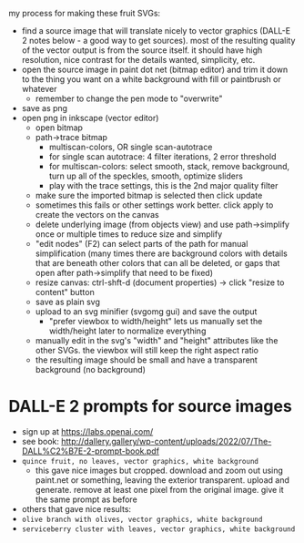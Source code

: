 my process for making these fruit SVGs:

- find a source image that will translate nicely to vector graphics (DALL-E 2 notes below - a good way to get sources). most of the resulting quality of the vector output is from the source itself. it should have high resolution, nice contrast for the details wanted, simplicity, etc.
- open the source image in paint dot net (bitmap editor) and trim it down to the thing you want on a white background with fill or paintbrush or whatever
  - remember to change the pen mode to "overwrite"
- save as png
- open png in inkscape (vector editor)
  - open bitmap
  - path->trace bitmap
    - multiscan-colors, OR single scan-autotrace
    - for single scan autotrace: 4 filter iterations, 2 error threshold
    - for multiscan-colors: select smooth, stack, remove background, turn up all of the speckles, smooth, optimize sliders
    - play with the trace settings, this is the 2nd major quality filter
  - make sure the imported bitmap is selected then click update
  - sometimes this fails or other settings work better. click apply to create the vectors on the canvas
  - delete underlying image (from objects view) and use path->simplify once or multiple times to reduce size and simplify
  - "edit nodes" (F2) can select parts of the path for manual simplification (many times there are background colors with details that are beneath other colors that can all be deleted, or gaps that open after path->simplify that need to be fixed)
  - resize canvas: ctrl-shft-d (document properties) -> click "resize to content" button
  - save as plain svg
  - upload to an svg minifier (svgomg gui) and save the output
    - "prefer viewbox to width/height" lets us manually set the width/height later to normalize everything
  - manually edit in the svg's "width" and "height" attributes like the other SVGs. the viewbox will still keep the right aspect ratio
  - the resulting image should be small and have a transparent background (no background)

# DALL-E 2 prompts for source images

- sign up at https://labs.openai.com/
- see book: http://dallery.gallery/wp-content/uploads/2022/07/The-DALL%C2%B7E-2-prompt-book.pdf
- `quince fruit, no leaves, vector graphics, white background`
  - this gave nice images but cropped. download and zoom out using paint.net or something, leaving the exterior transparent. upload and generate. remove at least one pixel from the original image. give it the same prompt as before
- others that gave nice results:
- `olive branch with olives, vector graphics, white background`
- `serviceberry cluster with leaves, vector graphics, white background`
